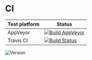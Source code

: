 # CI

| Test platform | Status                                                                                                           |
| ------------- | ---------------------------------------------------------------------------------------------------------------- |
| AppVeyor      | [![Build AppVeyor](https://img.shields.io/appveyor/ci/snoopy/ci.svg)](https://ci.appveyor.com/project/snoopy/ci) |
| Travis CI     | [![Build Status](https://travis-ci.org/snoopy4ever/ci.svg?branch=master)](https://travis-ci.org/snoopy4ever/ci)  |

![Version](https://img.shields.io/github/package-json/v/snoopy4ever/ci.svg)
